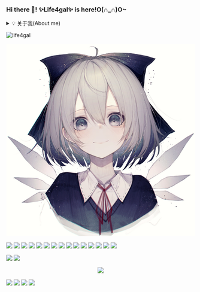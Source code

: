 ### Hi there 👋! ✨Life4gal✨ is here!O(∩_∩)O~

<details>
	<summary>💡 关于我(About me)</summary>
	<b>我是笨蛋哦,你愿意和我做朋友吗?真正的朋友哦</b><br>
	<b><-超级咸鱼-><-重度宅男<del>(其实是有交流障碍和社交恐惧症)</del>-><-卑微码农-><-重度人格分裂(?)-></b><br>
	<del><b>如果碰到有兴趣的话题会变身为话唠</b></del><br>
	<del><b>喜欢写别人看不懂的代码</b></del><br>
	<del><b>只要没人看的懂我的代码,就没人敢说我写的代码不好 <- 理直气壮</b></del><br>
	<details>
        <summary><b>不喜欢<del>(信你个鬼)</del>打游戏</b></summary>
			其实是打游戏太菜
	</details>
	<details>
	<summary><b>擅长<del>(并不)</del>二进制逆向</b></summary>
			其实还是因为打游戏太菜才去学的逆向<br>
			数据这种东西嘛,随便改改就好了嘛 <- 理直气壮
	</details>
	<b>口头禅: 不偷懒,哪有力气学习?</b><br>
	<b>擅长的语言: C, <del>C++</del>, Python</b><br>
	<b>🙏🙏🙏大佬带带我 :)🙏🙏🙏</b>
</details>

<p align="left"> <img src="https://komarev.com/ghpvc/?username=life4gal&label=Profile%20views&color=0e75b6&style=flat" alt="life4gal" /> </p>
<p align="center"> <img src="./80278148_p0_master1200.jpg" alt="life4gal" /> </p>


<p align="top"> 
<img src="https://forthebadge.com/images/badges/ages-18.svg"/> <img src="https://forthebadge.com/images/badges/built-by-developers.svg"/> <img src="https://forthebadge.com/images/badges/ctrl-c-ctrl-v.svg"/> <img src="https://forthebadge.com/images/badges/fixed-bugs.svg"/> <img src="https://forthebadge.com/images/badges/fo-real.svg"/>
<img src="https://forthebadge.com/images/badges/for-you.svg"/> <img src="https://forthebadge.com/images/badges/its-not-a-lie-if-you-believe-it.svg"/> <img src="https://forthebadge.com/images/badges/powered-by-black-magic.svg"/> <img src="https://forthebadge.com/images/badges/made-with-c-plus-plus.svg"/> <img src="https://forthebadge.com/images/badges/made-with-markdown.svg"/> <img src="https://forthebadge.com/images/badges/made-with-python.svg"/>
<img src="https://forthebadge.com/images/badges/makes-people-smile.svg"/> <img src="https://forthebadge.com/images/badges/not-a-bug-a-feature.svg"/> <img src="https://forthebadge.com/images/badges/works-on-my-machine.svg"/> <img src="https://forthebadge.com/images/badges/you-didnt-ask-for-this.svg"/>
</p>

<p align="top"> 
  <img src="https://github-readme-stats.life4gal.vercel.app/api/wakatime?username=Life4gal&show_icons=true&theme=synthwave&cache_seconds=1800"/>
  <img src="https://github-readme-stats.life4gal.vercel.app/api/top-langs/?username=Life4gal&hide=html&show_icons=true&theme=synthwave&cache_seconds=1800"/>
</p>

<p align="center"> 
  <img src="https://github-readme-stats.life4gal.vercel.app/api?username=Life4gal&show_icons=true&theme=synthwave&cache_seconds=1800"/>
</p>

<img src="https://wakatime.com/share/@Life4gal/633d8d59-f19c-49e3-ab6d-d1978de891a7.svg"/>
<img src="https://wakatime.com/share/@Life4gal/7afc6a15-a71f-4d74-9d3e-f6b047170efe.svg"/>
<img src="https://wakatime.com/share/@Life4gal/8e3ea035-ad45-4a5e-abfd-3cc0bf46b583.svg"/>
<img src="https://wakatime.com/share/@Life4gal/2420db5f-5f96-43d2-8daa-1a1ec8908b88.svg"/>
